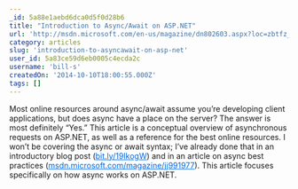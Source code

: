 ```yaml
---
_id: 5a88e1aebd6dca0d5f0d28b6
title: "Introduction to Async/Await on ASP.NET"
url: 'http://msdn.microsoft.com/en-us/magazine/dn802603.aspx?loc=zbtfz_zYFCz&prod=zOtProdz&tech=zOtScenz&lang=zASPNz&prog=zTNMz&type=zMagz&country=zUSz'
category: articles
slug: 'introduction-to-asyncawait-on-asp-net'
user_id: 5a83ce59d6eb0005c4ecda2c
username: 'bill-s'
createdOn: '2014-10-10T18:00:55.000Z'
tags: []
---
```


Most online resources around async/await assume you’re developing client applications, but does async have a place on the server? The answer is most definitely “Yes.” This article is a conceptual overview of asynchronous requests on ASP.NET, as well as a reference for the best online resources. I won’t be covering the async or await syntax; I’ve already done that in an introductory blog post (<a id="ctl00_MTContentSelector1_mainContentContainer_ctl02" style="color: #0066dd;" href="http://bit.ly/19IkogW">bit.ly/19IkogW</a>) and in an article on async best practices (<a id="ctl00_MTContentSelector1_mainContentContainer_ctl03" style="color: #0066dd;" href="http://msdn.microsoft.com/magazine/jj991977">msdn.microsoft.com/magazine/jj991977</a>). This article focuses specifically on how async works on ASP.NET.
